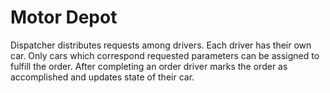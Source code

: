 # Motor Depot

Dispatcher distributes requests among drivers. Each driver has their own car.
Only cars which correspond requested parameters can be assigned to fulfill the order.
After completing an order driver marks the order as accomplished and updates state of their car.
